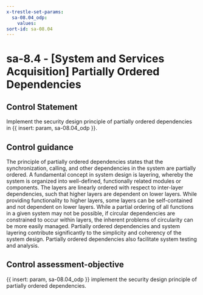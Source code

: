 ```yaml
---
x-trestle-set-params:
  sa-08.04_odp:
    values:
sort-id: sa-08.04
---
```


# sa-8.4 - \[System and Services Acquisition\] Partially Ordered Dependencies

## Control Statement

Implement the security design principle of partially ordered dependencies in {{ insert: param, sa-08.04_odp }}.

## Control guidance

The principle of partially ordered dependencies states that the synchronization, calling, and other dependencies in the system are partially ordered. A fundamental concept in system design is layering, whereby the system is organized into well-defined, functionally related modules or components. The layers are linearly ordered with respect to inter-layer dependencies, such that higher layers are dependent on lower layers. While providing functionality to higher layers, some layers can be self-contained and not dependent on lower layers. While a partial ordering of all functions in a given system may not be possible, if circular dependencies are constrained to occur within layers, the inherent problems of circularity can be more easily managed. Partially ordered dependencies and system layering contribute significantly to the simplicity and coherency of the system design. Partially ordered dependencies also facilitate system testing and analysis.

## Control assessment-objective

{{ insert: param, sa-08.04_odp }} implement the security design principle of partially ordered dependencies.
